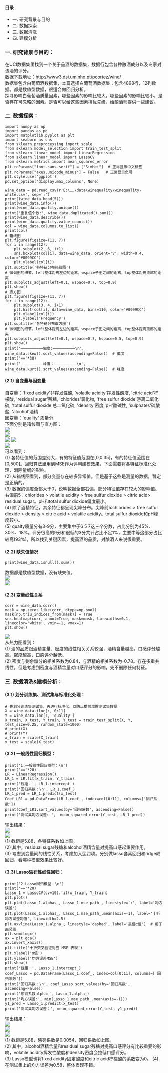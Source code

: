 #### 目录
- 一. 研究背景与目的
- 二. 数据探索
- 三. 数据清洗
- 四. 建模分析

### 一. 研究背景与目的：  
在UCI数据集里找到一个关于品酒的数据集，数据行包含各种酿酒成分以及专家对该酒的评分。   
数据下载地址：http://www3.dsi.uminho.pt/pcortez/wine/   
数据集包含白葡萄酒数据集，本篇选择白葡萄酒数据集：包含4898行，12列数据。都是数值型数据，很适合做回归分析。        
探寻影响白葡萄酒质量因素，哪些因素的影响比较大，哪些因素的影响比较小，是否存在可忽略的因素。是否可以给这些因素排优先级，给酿酒师提供一些建议。    

### 二. 数据探索：  
```
import numpy as np
import pandas as pd
import matplotlib.pyplot as plt
import seaborn as sns
from sklearn.preprocessing import scale
from sklearn.model_selection import train_test_split
from sklearn.linear_model import LinearRegression
from sklearn.linear_model import LassoCV
from sklearn.metrics import mean_squared_error
plt.rcParams["font.sans-serif"] = ["SimHei"]  # 正常显示中文标签
plt.rcParams["axes.unicode_minus"] = False   # 正常显示负号
plt.style.use('ggplot')
pd.set_option('display.max_columns', None)

wine_data = pd.read_csv(r'E:\……\data\winequality\winequality-white.csv', sep=';')
print((wine_data.head(5)))
print(wine_data.info())
print(wine_data.quality.unique())
print('重复值个数:', wine_data.duplicated().sum())
print(wine_data.describe())
print(wine_data.quality.value_counts())
col = wine_data.columns.to_list()
print(col)
# 箱线图
plt.figure(figsize=(11, 7))
for i in range(12):
    plt.subplot(2, 6, i+1)
    sns.boxplot(col[i], data=wine_data, orient='v', width=0.4, color='#0099CC')
    plt.ylabel(col[i])
plt.suptitle('各特征分布箱线图')
# 微调图的细节，left整体距离左边的距离，wspace子图之间的距离，top整体距离顶部的距离
plt.subplots_adjust(left=0.1, wspace=0.7, top=0.9)
plt.show()
# 直方图
plt.figure(figsize=(11, 7))
for i in range(12):
    plt.subplot(3, 4, i+1)
    plt.hist(col[i], data=wine_data, bins=110, color='#0099CC')
    plt.xlabel(col[i])
    plt.ylabel('Frequency')
plt.suptitle('各特征分布直方图')
# 微调图的细节，left整体距离左边的距离，wspace子图之间的距离，top整体距离顶部的距离
plt.subplots_adjust(left=0.1, wspace=0.7, hspace=0.5, top=0.9)
plt.show()
print('——————————偏度:——————————\n', wine_data.skew().sort_values(ascending=False))  # 偏度
print('=='*30)
print('——————————峰度：——————————\n', wine_data.kurt().sort_values(ascending=False))  # 峰度
```
#### (2.1) 自变量与因变量
自变量：'fixed acidity'非挥发性酸, 'volatile acidity'挥发性酸度, 'citric acid'柠檬酸, 'residual sugar'残糖, 'chlorides'氯化物, 'free sulfur dioxide'游离二氧化硫, 'total sulfur dioxide'总二氧化硫, 'density'密度,'pH'酸碱性, 'sulphates'硫酸盐, 'alcohol'酒精    
因变量：'quality' 质量分  
下面分别是箱线图与直方图：  
![](https://ftp.bmp.ovh/imgs/2020/12/615eeb1be28e8fe4.png)  
![](https://ftp.bmp.ovh/imgs/2020/12/8782f072a765e88a.png)  
![](https://ftp.bmp.ovh/imgs/2020/12/8a4bd52f95233d85.png)
![](https://ftp.bmp.ovh/imgs/2020/12/98f2943617506238.png)  
![](https://ftp.bmp.ovh/imgs/2020/12/297af7b553e05754.png)  
可以看到：      
(1) 各特征值的范围差别大，有的特征值范围在\[0,0.35]，有的特征值范围在\[0,500]。回归算法里用到MSE作为评判建模效果，下面需要将各特征标准化处理，消除量纲的影响。      
(2) 从箱线图看到，部分变量存在较多异常值。但是基于这些是测量的数据，暂定是正确的。      
(3) 数据的偏度全部大于0，说明数据全部右偏，部分特征值存在较大的影响值。 右偏前5：chlorides > volatile acidity > free sulfur dioxide > citric acid> residual sugar。pH和total sulfur dioxide偏度最小。    
(4) 除了酒精特征，其余特征都呈现尖峰分布。尖峰前5:chlorides > free sulfur dioxide > density > citric acid > volatile acidity。total sulfur dioxide和pH峰度较小。    
(5) qualty质量分有3-9分，主要集中于6 5 7这三个分数，占比分别为45%、30%、18%。评分很高的9分和很低的3分共计占比不足1%，主要中等这部分占比较高(93%)，所以找到关键因素，提高酒的品质，对酿酒人来说很重要。   
#### (2.2) 缺失值情况
```
print(wine_data.isnull().sum())
```
数据都是数值型数据，没有缺失值。  
![](https://ftp.bmp.ovh/imgs/2020/11/60ae5eb564bd390c.png)  
![](https://ftp.bmp.ovh/imgs/2020/12/615545519fe12927.png)
#### (2.3) 变量线性关系
```
corr = wine_data.corr()
mask = np.zeros_like(corr, dtype=np.bool)
mask[np.triu_indices_from(mask)] = True
sns.heatmap(corr, annot=True, mask=mask, linewidths=0.1, linecolor='white', vmin=-1, vmax=1)
plt.show()
```
![](https://ftp.bmp.ovh/imgs/2020/12/6164802974beabd0.png)   
从热力图看到：  
(1) 酒的品质跟酒精含量、密度的线性相关关系较强，酒精含量越高，口感评分越高。密度越高，口感评分越低。    
(2) 密度与剩余糖分的相关系数为0.84，与酒精的相关系数为-0.78。存在多重共线性。但是考虑到密度与酒精含量对口感评分的影响，先不删除任何特征。
### 三. 数据清洗&建模分析：
#### (3.1) 划分训练集、测试集与标准化处理：  
```
# 先划分训练集测试集，再进行标准化，以防止提前泄露测试集数据  
X = wine_data.iloc[:, 0:11]
Y = wine_data.loc[:, 'quality']
X_train, X_test, Y_train, Y_test = train_test_split(X, Y, test_size=0.25, random_state=1000)
# print(X)
# print(Y)
x_train = scale(X_train)
x_test = scale(X_test)
```
#### (3.2) 一般线性回归模型：  
```
print('1.一般线性回归模型：\n')
print('=='*20)
LR = LinearRegression()
LR_1 = LR.fit(x_train, Y_train)
print('截距：', LR_1.intercept_)
print('回归系数：\n', LR_1.coef_)
LR_1_pred = LR_1.predict(x_test)
Coef_LR1 = pd.DataFrame(LR_1.coef_, index=col[0:11], columns=['回归系数'])
print(Coef_LR1.sort_values(by='回归系数', ascending=False))
print('测试集均方误差: ',  mean_squared_error(Y_test, LR_1_pred))
```
输出结果：    
![](https://ftp.bmp.ovh/imgs/2020/12/1d6d712dc7704a84.png)  
![](https://ftp.bmp.ovh/imgs/2020/12/2ffe085285b3dd9a.png)  
(1) 截距是5.88，各特征系数如上图。  
(2) 其中，residual sugar残糖和alcohol酒精含量对提高口感起重要作用。  
(3) 考虑到变量间的线性关系，考虑加入惩罚项。分别做lasso套索回归和ridge岭回归，看哪种模型效果比较好。       
>
#### (3.3) Lasso惩罚性线性回归：
```
print('2.Lasso回归模型：\n')
print('=='*20)
Lasso_1 = LassoCV(cv=10).fit(x_train, Y_train)
plt.plot()
plt.plot(Lasso_1.alphas_, Lasso_1.mse_path_, linestyle=':', label='均方误差')
plt.plot(Lasso_1.alphas_, Lasso_1.mse_path_.mean(axis=-1), label='十折均方误差均值', linewidth=2.5)
plt.axvline(Lasso_1.alpha_, linestyle='dashed', label='最佳α值')  # 用于画竖线
plt.semilogx()
ax = plt.gca()
ax.invert_xaxis()
plt.title('十折交叉验证对应 MSE 表现')
plt.xlabel('α值')
plt.ylabel('均方误差MSE')
plt.show()
print('截距：', Lasso_1.intercept_)
coef_Lasso = pd.DataFrame(Lasso_1.coef_, index=col[0:11], columns=['回归系数'])
print('回归系数：\n', coef_Lasso.sort_values(by='回归系数', ascending=False))
print('惩罚系数alpha:', Lasso_1.alpha_)
print('均方误差:', min(Lasso_1.mse_path_.mean(axis=-1)))
y1_pred = Lasso_1.predict(x_test)
print('测试集均方误差：', mean_squared_error(Y_test, y1_pred))
```
输出结果：    
![](https://ftp.bmp.ovh/imgs/2020/12/c87a7bf5a67d638c.png)    
![](https://ftp.bmp.ovh/imgs/2020/12/1a6654251afeff0a.png)    
![](https://ftp.bmp.ovh/imgs/2020/12/a05a89c935501bcb.png)    
(1) 截距是5.88，惩罚系数是0.0054，回归系数如上图。   
(2) 其中，alcohol酒精含量和residual sugar残糖对提高口感评分有比较重要的影响，volatile acidity挥发性酸度和density密度会拉低口感评分。   
(3) Lasso模型也将fixed acidity固定酸度和citric acid柠檬酸的系数变为0。
(4) 在测试集上的均方误差为0.58，整体表现不错。   

